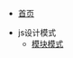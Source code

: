 <!--
 * @Description: In User Settings Edit
 * @Author: your name
 * @Date: 2019-07-31 20:55:21
 * @LastEditTime: 2019-07-31 21:49:00
 * @LastEditors: Please set LastEditors
 -->
- [首页](README.md)

<!-- - http协议
    - [http协议](src/http.md) -->

- js设计模式
    - [模块模式](src/module.md)